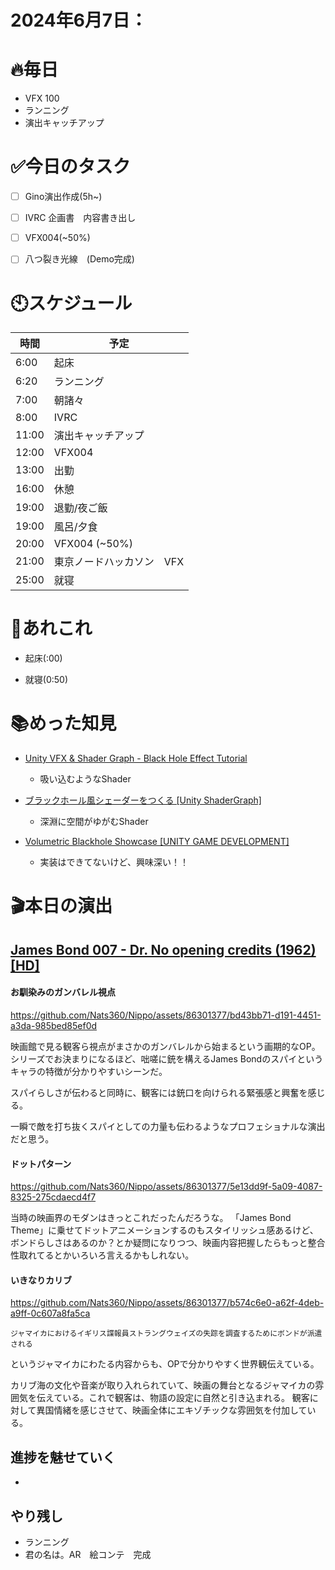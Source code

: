 
# 2024年6月7日：
# 🔥毎日
- VFX 100
- ランニング
- 演出キャッチアップ

# ✅今日のタスク
- [ ] Gino演出作成(5h~)
- [ ] IVRC 企画書　内容書き出し
- [ ] VFX004(~50%)
- [ ] 八つ裂き光線　(Demo完成)



# 🕙スケジュール
| 時間 |  予定 |
|----|----|
|6:00|起床|
|6:20|ランニング|
|7:00|朝諸々|
|8:00|IVRC|
|11:00|演出キャッチアップ|
|12:00|VFX004|
|13:00|出勤|
|16:00|休憩|
|19:00|退勤/夜ご飯|
|19:00|風呂/夕食|
|20:00|VFX004 (~50%)|
|21:00|東京ノードハッカソン　VFX|
|25:00|就寝|


# 📌あれこれ
- 起床(:00)

- 就寝(0:50)


# 📚めった知見
- [Unity VFX & Shader Graph - Black Hole Effect Tutorial](https://www.youtube.com/watch?v=FlE8e1JwVzs)
    - 吸い込むようなShader

- [ブラックホール風シェーダーをつくる [Unity ShaderGraph]](https://www.youtube.com/watch?v=nlAiGHE3-WI&t=2s)
    - 深淵に空間がゆがむShader

- [Volumetric Blackhole Showcase [UNITY GAME DEVELOPMENT]](https://www.youtube.com/watch?v=g-iw2DDNDeY&t=389s)
    - 実装はできてないけど、興味深い！！
# 🎬本日の演出
## [James Bond 007 - Dr. No opening credits (1962)[HD]](https://www.youtube.com/watch?v=3LOqHSXMHJo)
#### お馴染みのガンバレル視点
https://github.com/Nats360/Nippo/assets/86301377/bd43bb71-d191-4451-a3da-985bed85ef0d

映画館で見る観客ら視点がまさかのガンバレルから始まるという画期的なOP。シリーズでお決まりになるほど、咄嗟に銃を構えるJames Bondのスパイというキャラの特徴が分かりやすいシーンだ。

スパイらしさが伝わると同時に、観客には銃口を向けられる緊張感と興奮を感じる。

一瞬で敵を打ち抜くスパイとしての力量も伝わるようなプロフェショナルな演出だと思う。

#### ドットパターン
https://github.com/Nats360/Nippo/assets/86301377/5e13dd9f-5a09-4087-8325-275cdaecd4f7

当時の映画界のモダンはきっとこれだったんだろうな。
「James Bond Theme」に乗せてドットアニメーションするのもスタイリッシュ感あるけど、ボンドらしさはあるのか？とか疑問になりつつ、映画内容把握したらもっと整合性取れてるとかいろいろ言えるかもしれない。

#### いきなりカリブ
https://github.com/Nats360/Nippo/assets/86301377/b574c6e0-a62f-4deb-a9ff-0c607a8fa5ca

```
ジャマイカにおけるイギリス諜報員ストラングウェイズの失踪を調査するためにボンドが派遣される
```
というジャマイカにわたる内容からも、OPで分かりやすく世界観伝えている。

カリブ海の文化や音楽が取り入れられていて、映画の舞台となるジャマイカの雰囲気を伝えている。これで観客は、物語の設定に自然と引き込まれる。
観客に対して異国情緒を感じさせて、映画全体にエキゾチックな雰囲気を付加している。


## 進捗を魅せていく
- 

## やり残し
- ランニング
- 君の名は。AR　絵コンテ　完成
